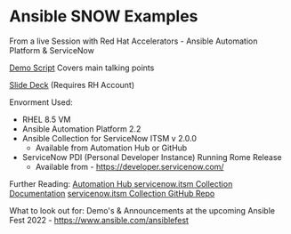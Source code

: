 # Ansible SNOW Examples
From a live Session with Red Hat Accelerators - Ansible Automation Platform & ServiceNow

[Demo Script](https://github.com/bmccafferty/Ansible_SNOW_Examples/blob/main/Demo_Script.md) Covers main talking points

[Slide Deck](https://docs.google.com/presentation/d/1BdHwvDWtBvc_DTvyPvHOZr6JTI5bZVMNLcssjjRq0xY/edit?usp=sharing) (Requires RH Account)

Envorment Used:
- RHEL 8.5 VM
- Ansible Automation Platform 2.2
- Ansible Collection for ServiceNow ITSM v 2.0.0
  - Available from Automation Hub or GitHub
- ServiceNow PDI (Personal Developer Instance) Running Rome Release
  - Available from - https://developer.servicenow.com/


Further Reading:
[Automation Hub servicenow.itsm Collection Documentation](https://console.redhat.com/ansible/automation-hub/repo/published/servicenow/itsm/docs)
[servicenow.itsm Collection GitHub Repo](https://github.com/ansible-collections/servicenow.itsm)

What to look out for:
Demo's & Announcements at the upcoming Ansible Fest 2022 - https://www.ansible.com/ansiblefest